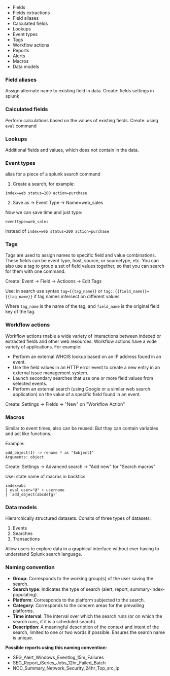 * Fields
* Fields extractions
* Field aliases
* Calculated fields
* Lookups
* Event types
* Tags
* Workflow actions
* Reports
* Alerts
* Macros
* Data models

### Field aliases

Assign alternate name to existing field in data.
Create: fields settings in splunk

### Calculated fields

Perform calculations based on the values of existing fields.
Create: using `eval` command

### Lookups

Additional fields and values, which does not contain in the data.

### Event types

alias for a piece of a splunk search command

1. Create a search, for example:
```
index=web status=200 action=purchase
```
2. Save as -> Event Type -> Name=web_sales

Now we can save time and just type:
```
eventtype=web_sales
```
instead of `index=web status=200 action=purchase`

### Tags

Tags are used to assign names to specific field and value combinations. These fields can be event type, host, source, or sourcetype, etc. You can also use a tag to group a set of field values together, so that you can search for them with one command.

Create: Event -> Field -> Actioons -> Edit Tags

Use: in search use syntax `tag={{tag_name}}` or `tag::{{field_name}}={{tag_name}}` if tag names intersect on different values

Where `tag_name` is the name of the tag, and `field_name` is the original field key of the tag.

### Workflow actions

Workflow actions rnable a wide variety of interactions between indexed or extracted fields and other web resources. Workflow actions have a wide variety of applications. For example:

- Perform an external WHOIS lookup based on an IP address found in an event.   
- Use the field values in an HTTP error event to create a new entry in an external issue management system.
- Launch secondary searches that use one or more field values from selected events.
- Perform an external search (using Google or a similar web search application) on the value of a specific field found in an event.

Create: Settings -> Fields -> "New" on "Workflow Action"

### Macros

Similar to event times, also can be reused. But thay can contain variables and act like functions.

Example:
```
add_object(1) -> rename * as "$object$"
Arguments: object
```

Create: Settings -> Advanced search -> "Add new" for "Search macros"

Use: state name of macros in backtics
```
index=abc
| eval user="@" + username
| `add_object(abcdefg)`
```

### Data models

Hierarchically structured datasets. Consits of three types of datasets:
1. Events
2. Searches
3. Transactions

Allow users to explore data in a graphical interface without ever having to understand Splunk search language.

### Naming convention

- **Group**: Corresponds to the working group(s) of the user saving the search.
- **Search type**: Indicates the type of search (alert, report, summary-index-populating).
- **Platform**: Corresponds to the platform subjected to the search.
- **Category**: Corresponds to the concern areas for the prevailing platforms.
- **Time interval**: The interval over which the search runs (or on which the search runs, if it is a scheduled search).
- **Description**: A meaningful description of the context and intent of the search, limited to one or two words if possible. Ensures the search name is unique.

**Possible reports using this naming convention:**
-   SEG_Alert_Windows_Eventlog_15m_Failures
-   SEG_Report_iSeries_Jobs_12hr_Failed_Batch
-   NOC_Summary_Network_Security_24hr_Top_src_ip